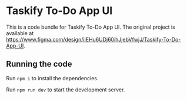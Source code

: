 
  # Taskify To-Do App UI

  This is a code bundle for Taskify To-Do App UI. The original project is available at https://www.figma.com/design/iIEHu6UDj60ihJjebVfwjJ/Taskify-To-Do-App-UI.

  ## Running the code

  Run `npm i` to install the dependencies.

  Run `npm run dev` to start the development server.
  